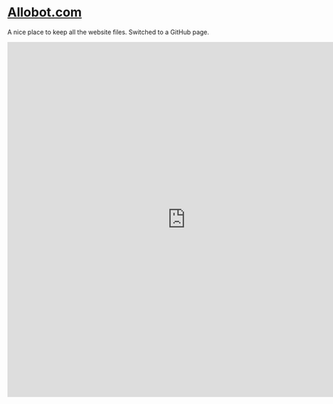 # <a href="http://www.Allobot.com" target="_blank">Allobot.com</a>
A nice place to keep all the website files.  Switched to a GitHub page.

<embed width="800" height="800" src="https://github.com/Allobot/website/blob/master/index.html">
